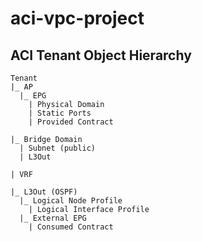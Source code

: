 # aci-vpc-project

## ACI Tenant Object Hierarchy
```
Tenant
|_ AP
  |_ EPG
    | Physical Domain
    | Static Ports
    | Provided Contract
    
|_ Bridge Domain
  | Subnet (public)
  | L3Out
  
| VRF

|_ L3Out (OSPF)
  |_ Logical Node Profile
    | Logical Interface Profile
  |_ External EPG
    | Consumed Contract
```
